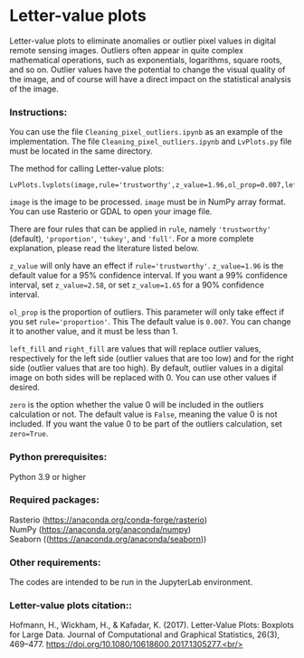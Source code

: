 # Letter-value plots
Letter-value plots to eliminate anomalies or outlier pixel values ​​in digital remote sensing images. Outliers often appear in quite complex mathematical operations, such as exponentials, logarithms, square roots, and so on. Outlier values ​​have the potential to change the visual quality of the image, and of course will have a direct impact on the statistical analysis of the image.<br/>

### Instructions:

You can use the file ```Cleaning_pixel_outliers.ipynb``` as an example of the implementation. The file ```Cleaning_pixel_outliers.ipynb``` and ```LvPlots.py``` file must be located in the same directory.<br/>

The method for calling Letter-value plots:<br/>
```
LvPlots.lvplots(image,rule='trustworthy',z_value=1.96,ol_prop=0.007,left_fill=0,right_fill=0,zero=False)
```

```image``` is the image to be processed. ```image``` must be in NumPy array format. You can use Rasterio or GDAL to open your image file.<br/>

There are four rules that can be applied in ```rule```, namely ```'trustworthy'``` (default), ```'proportion'```, ```'tukey'```, and ```'full'```. For a more complete explanation, please read the literature listed below.<br/>

```z_value``` will only have an effect if ```rule='trustworthy'```. ```z_value=1.96``` is the default value for a 95% confidence interval. If you want a 99% confidence interval, set ```z_value=2.58```, or set ```z_value=1.65``` for a 90% confidence interval.<br/>

```ol_prop``` is the proportion of outliers. This parameter will only take effect if you set ```rule='proportion'```. This The default value is ```0.007```. You can change it to another value, and it must be less than 1.<br/>

```left_fill``` and ```right_fill``` are values ​​that will replace outlier values, respectively for the left side (outlier values ​​that are too low) and for the right side (outlier values ​​that are too high). By default, outlier values ​​in a digital image on both sides will be replaced with 0. You can use other values ​​if desired.<br/>

```zero``` is the option whether the value 0 will be included in the outliers calculation or not. The default value is ```False```, meaning the value 0 is not included. If you want the value 0 to be part of the outliers calculation, set ```zero=True```.<br/>

### Python prerequisites:<br/>
Python 3.9 or higher<br/>

### Required packages:<br/>
Rasterio (https://anaconda.org/conda-forge/rasterio)<br/>
NumPy (https://anaconda.org/anaconda/numpy)<br/>
Seaborn ((https://anaconda.org/anaconda/seaborn))<br/>

### Other requirements:<br/>
The codes are intended to be run in the JupyterLab environment.<br />

### Letter-value plots citation::<br/>
Hofmann, H., Wickham, H., & Kafadar, K. (2017). Letter-Value Plots: Boxplots for Large Data. Journal of Computational and Graphical Statistics, 26(3), 469–477. https://doi.org/10.1080/10618600.2017.1305277.<br/>
